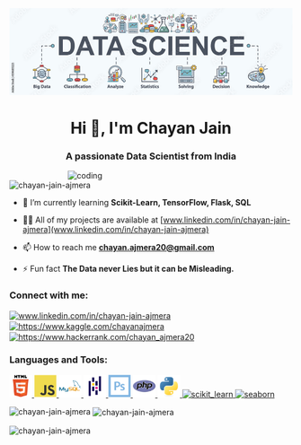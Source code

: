 ![logo](https://github.com/chayan-jain-ajmera/chayan-jain-ajmera/blob/main/1000_F_304685223_ttVGVAkC5JlfgEOTO8KYbN4tjnRqM715.jpg)
<h1 align="center">Hi 👋, I'm Chayan Jain</h1>
<h3 align="center">A passionate Data Scientist from India</h3>

<img align="right" alt="coding" width="400" src="[https://frogdesign.nyc3.digitaloceanspaces.com/wp-content/uploads/2020/08/04192430/AI_designing-with-data.gif](https://user-images.githubusercontent.com/55389276/140866485-8fb1c876-9a8f-4d6a-98dc-08c4981eaf70.gif)">

<p align="left"> <img src="https://komarev.com/ghpvc/?username=chayan-jain-ajmera&label=Profile%20views&color=0e75b6&style=flat" alt="chayan-jain-ajmera" /> </p>

- 🌱 I’m currently learning **Scikit-Learn, TensorFlow, Flask, SQL**

- 👨‍💻 All of my projects are available at [www.linkedin.com/in/chayan-jain-ajmera](www.linkedin.com/in/chayan-jain-ajmera)

- 📫 How to reach me **chayan.ajmera20@gmail.com**

- ⚡ Fun fact **The Data never Lies but it can be Misleading.**

<h3 align="left">Connect with me:</h3>
<p align="left">
<a href="https://linkedin.com/in/www.linkedin.com/in/chayan-jain-ajmera" target="blank"><img align="center" src="https://raw.githubusercontent.com/rahuldkjain/github-profile-readme-generator/master/src/images/icons/Social/linked-in-alt.svg" alt="www.linkedin.com/in/chayan-jain-ajmera" height="30" width="40" /></a>
<a href="https://kaggle.com/https://www.kaggle.com/chayanajmera" target="blank"><img align="center" src="https://raw.githubusercontent.com/rahuldkjain/github-profile-readme-generator/master/src/images/icons/Social/kaggle.svg" alt="https://www.kaggle.com/chayanajmera" height="30" width="40" /></a>
<a href="https://www.hackerrank.com/https://www.hackerrank.com/chayan_ajmera20" target="blank"><img align="center" src="https://raw.githubusercontent.com/rahuldkjain/github-profile-readme-generator/master/src/images/icons/Social/hackerrank.svg" alt="https://www.hackerrank.com/chayan_ajmera20" height="30" width="40" /></a>
</p>

<h3 align="left">Languages and Tools:</h3>
<p align="left"> <a href="https://www.w3.org/html/" target="_blank" rel="noreferrer"> <img src="https://raw.githubusercontent.com/devicons/devicon/master/icons/html5/html5-original-wordmark.svg" alt="html5" width="40" height="40"/> </a> <a href="https://developer.mozilla.org/en-US/docs/Web/JavaScript" target="_blank" rel="noreferrer"> <img src="https://raw.githubusercontent.com/devicons/devicon/master/icons/javascript/javascript-original.svg" alt="javascript" width="40" height="40"/> </a> <a href="https://www.mysql.com/" target="_blank" rel="noreferrer"> <img src="https://raw.githubusercontent.com/devicons/devicon/master/icons/mysql/mysql-original-wordmark.svg" alt="mysql" width="40" height="40"/> </a> <a href="https://pandas.pydata.org/" target="_blank" rel="noreferrer"> <img src="https://raw.githubusercontent.com/devicons/devicon/2ae2a900d2f041da66e950e4d48052658d850630/icons/pandas/pandas-original.svg" alt="pandas" width="40" height="40"/> </a> <a href="https://www.photoshop.com/en" target="_blank" rel="noreferrer"> <img src="https://raw.githubusercontent.com/devicons/devicon/master/icons/photoshop/photoshop-line.svg" alt="photoshop" width="40" height="40"/> </a> <a href="https://www.php.net" target="_blank" rel="noreferrer"> <img src="https://raw.githubusercontent.com/devicons/devicon/master/icons/php/php-original.svg" alt="php" width="40" height="40"/> </a> <a href="https://www.python.org" target="_blank" rel="noreferrer"> <img src="https://raw.githubusercontent.com/devicons/devicon/master/icons/python/python-original.svg" alt="python" width="40" height="40"/> </a> <a href="https://scikit-learn.org/" target="_blank" rel="noreferrer"> <img src="https://upload.wikimedia.org/wikipedia/commons/0/05/Scikit_learn_logo_small.svg" alt="scikit_learn" width="40" height="40"/> </a> <a href="https://seaborn.pydata.org/" target="_blank" rel="noreferrer"> <img src="https://seaborn.pydata.org/_images/logo-mark-lightbg.svg" alt="seaborn" width="40" height="40"/> </a> </p>

<p><img align="left" src="https://github-readme-stats.vercel.app/api/top-langs?username=chayan-jain-ajmera&show_icons=true&locale=en&layout=compact" alt="chayan-jain-ajmera" /></p>

<p>&nbsp;<img align="center" src="https://github-readme-stats.vercel.app/api?username=chayan-jain-ajmera&show_icons=true&locale=en" alt="chayan-jain-ajmera" /></p>

<p><img align="center" src="https://github-readme-streak-stats.herokuapp.com/?user=chayan-jain-ajmera&" alt="chayan-jain-ajmera" /></p>
